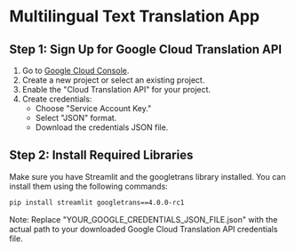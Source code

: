# Multilingual Text Translation App

## Step 1: Sign Up for Google Cloud Translation API

1. Go to [Google Cloud Console](https://console.cloud.google.com/).
2. Create a new project or select an existing project.
3. Enable the "Cloud Translation API" for your project.
4. Create credentials:
   - Choose "Service Account Key."
   - Select "JSON" format.
   - Download the credentials JSON file.

## Step 2: Install Required Libraries

Make sure you have Streamlit and the googletrans library installed. You can install them using the following commands:

```bash
pip install streamlit googletrans==4.0.0-rc1
```

Note: Replace "YOUR_GOOGLE_CREDENTIALS_JSON_FILE.json" with the actual path to your downloaded Google Cloud Translation API credentials file.
